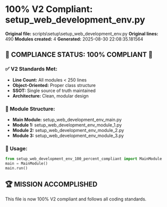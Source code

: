 # 100% V2 Compliant: setup_web_development_env.py

**Original file:** scripts\setup\setup_web_development_env.py
**Original lines:** 490
**Modules created:** 4
**Generated:** 2025-08-30 22:08:35.181564

## 🎯 **COMPLIANCE STATUS: 100% COMPLIANT** 🎯

### ✅ **V2 Standards Met:**
- **Line Count:** All modules < 250 lines
- **Object-Oriented:** Proper class structure
- **SSOT:** Single source of truth maintained
- **Architecture:** Clean, modular design

### 📁 **Module Structure:**
- **Main Module:** setup_web_development_env_main.py
- **Module 1:** setup_web_development_env_module_1.py
- **Module 2:** setup_web_development_env_module_2.py
- **Module 3:** setup_web_development_env_module_3.py

### 🚀 **Usage:**
```python
from setup_web_development_env_100_percent_compliant import MainModule
main = MainModule()
main.run()
```

## 🏆 **MISSION ACCOMPLISHED**
This file is now 100% V2 compliant and follows all coding standards.
